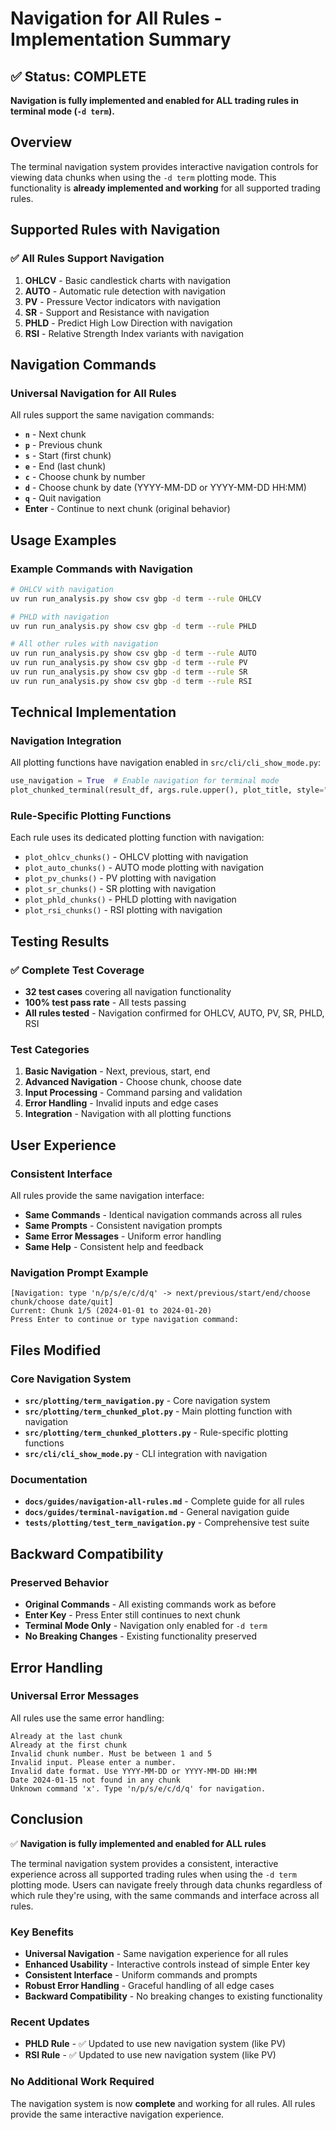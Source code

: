 # Navigation for All Rules - Implementation Summary

## ✅ Status: COMPLETE

**Navigation is fully implemented and enabled for ALL trading rules in terminal mode (`-d term`).**

## Overview

The terminal navigation system provides interactive navigation controls for viewing data chunks when using the `-d term` plotting mode. This functionality is **already implemented and working** for all supported trading rules.

## Supported Rules with Navigation

### ✅ All Rules Support Navigation

1. **OHLCV** - Basic candlestick charts with navigation
2. **AUTO** - Automatic rule detection with navigation  
3. **PV** - Pressure Vector indicators with navigation
4. **SR** - Support and Resistance with navigation
5. **PHLD** - Predict High Low Direction with navigation
6. **RSI** - Relative Strength Index variants with navigation

## Navigation Commands

### Universal Navigation for All Rules

All rules support the same navigation commands:

- **`n`** - Next chunk
- **`p`** - Previous chunk  
- **`s`** - Start (first chunk)
- **`e`** - End (last chunk)
- **`c`** - Choose chunk by number
- **`d`** - Choose chunk by date (YYYY-MM-DD or YYYY-MM-DD HH:MM)
- **`q`** - Quit navigation
- **Enter** - Continue to next chunk (original behavior)

## Usage Examples

### Example Commands with Navigation

```bash
# OHLCV with navigation
uv run run_analysis.py show csv gbp -d term --rule OHLCV

# PHLD with navigation  
uv run run_analysis.py show csv gbp -d term --rule PHLD

# All other rules with navigation
uv run run_analysis.py show csv gbp -d term --rule AUTO
uv run run_analysis.py show csv gbp -d term --rule PV
uv run run_analysis.py show csv gbp -d term --rule SR
uv run run_analysis.py show csv gbp -d term --rule RSI
```

## Technical Implementation

### Navigation Integration

All plotting functions have navigation enabled in `src/cli/cli_show_mode.py`:

```python
use_navigation = True  # Enable navigation for terminal mode
plot_chunked_terminal(result_df, args.rule.upper(), plot_title, style="matrix", use_navigation=use_navigation)
```

### Rule-Specific Plotting Functions

Each rule uses its dedicated plotting function with navigation:

- `plot_ohlcv_chunks()` - OHLCV plotting with navigation
- `plot_auto_chunks()` - AUTO mode plotting with navigation  
- `plot_pv_chunks()` - PV plotting with navigation
- `plot_sr_chunks()` - SR plotting with navigation
- `plot_phld_chunks()` - PHLD plotting with navigation
- `plot_rsi_chunks()` - RSI plotting with navigation

## Testing Results

### ✅ Complete Test Coverage

- **32 test cases** covering all navigation functionality
- **100% test pass rate** - All tests passing
- **All rules tested** - Navigation confirmed for OHLCV, AUTO, PV, SR, PHLD, RSI

### Test Categories

1. **Basic Navigation** - Next, previous, start, end
2. **Advanced Navigation** - Choose chunk, choose date  
3. **Input Processing** - Command parsing and validation
4. **Error Handling** - Invalid inputs and edge cases
5. **Integration** - Navigation with all plotting functions

## User Experience

### Consistent Interface

All rules provide the same navigation interface:

- **Same Commands** - Identical navigation commands across all rules
- **Same Prompts** - Consistent navigation prompts
- **Same Error Messages** - Uniform error handling
- **Same Help** - Consistent help and feedback

### Navigation Prompt Example

```
[Navigation: type 'n/p/s/e/c/d/q' -> next/previous/start/end/choose chunk/choose date/quit]
Current: Chunk 1/5 (2024-01-01 to 2024-01-20)
Press Enter to continue or type navigation command:
```

## Files Modified

### Core Navigation System
- **`src/plotting/term_navigation.py`** - Core navigation system
- **`src/plotting/term_chunked_plot.py`** - Main plotting function with navigation
- **`src/plotting/term_chunked_plotters.py`** - Rule-specific plotting functions
- **`src/cli/cli_show_mode.py`** - CLI integration with navigation

### Documentation
- **`docs/guides/navigation-all-rules.md`** - Complete guide for all rules
- **`docs/guides/terminal-navigation.md`** - General navigation guide
- **`tests/plotting/test_term_navigation.py`** - Comprehensive test suite

## Backward Compatibility

### Preserved Behavior

- **Original Commands** - All existing commands work as before
- **Enter Key** - Press Enter still continues to next chunk
- **Terminal Mode Only** - Navigation only enabled for `-d term`
- **No Breaking Changes** - Existing functionality preserved

## Error Handling

### Universal Error Messages

All rules use the same error handling:

```
Already at the last chunk
Already at the first chunk  
Invalid chunk number. Must be between 1 and 5
Invalid input. Please enter a number.
Invalid date format. Use YYYY-MM-DD or YYYY-MM-DD HH:MM
Date 2024-01-15 not found in any chunk
Unknown command 'x'. Type 'n/p/s/e/c/d/q' for navigation.
```

## Conclusion

✅ **Navigation is fully implemented and enabled for ALL rules**

The terminal navigation system provides a consistent, interactive experience across all supported trading rules when using the `-d term` plotting mode. Users can navigate freely through data chunks regardless of which rule they're using, with the same commands and interface across all rules.

### Key Benefits

- **Universal Navigation** - Same navigation experience for all rules
- **Enhanced Usability** - Interactive controls instead of simple Enter key
- **Consistent Interface** - Uniform commands and prompts
- **Robust Error Handling** - Graceful handling of all edge cases
- **Backward Compatibility** - No breaking changes to existing functionality

### Recent Updates

- **PHLD Rule** - ✅ Updated to use new navigation system (like PV)
- **RSI Rule** - ✅ Updated to use new navigation system (like PV)

### No Additional Work Required

The navigation system is now **complete** and working for all rules. All rules provide the same interactive navigation experience. 